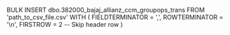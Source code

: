 BULK INSERT dbo.382000_bajaj_allianz_ccm_groupops_trans
FROM 'path_to_csv_file.csv'
WITH (
    FIELDTERMINATOR = ',',
    ROWTERMINATOR = '\n',
    FIRSTROW = 2  -- Skip header row
)
